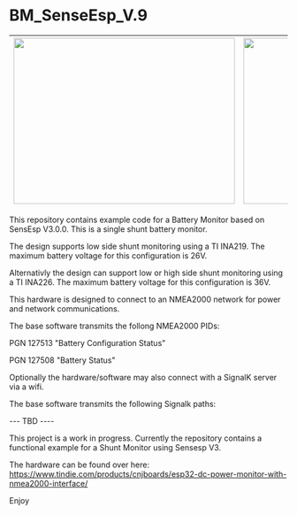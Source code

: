 # BM_SenseEsp_V.9

|<img src="https://github.com/user-attachments/assets/6dd8ae96-085b-44be-a9f0-b0a2c5a6a411" width="400" height="300">|<img src="https://github.com/user-attachments/assets/af1330a7-a50f-4b4d-aa2b-fa7107b0a245" width="400" height="300">|
|:-:|:-:|


This repository contains example code for a Battery Monitor based on SensEsp V3.0.0. This is a single shunt battery monitor.

The design supports low side shunt monitoring using a TI INA219. The maximum battery voltage for this configuration is 26V.

Alternativly the design can support low or high side shunt monitoring using a TI INA226. The maximum battery voltage for this configuration is 36V.

This hardware is designed to connect to an NMEA2000 network for power and network communications. 

The base software transmits the follong NMEA2000 PIDs:

PGN 127513 "Battery Configuration Status"

PGN 127508 "Battery Status"

Optionally the hardware/software may also connect with a SignalK server via a wifi. 

The base software transmits the following Signalk paths:

--- TBD ----

This project is a work in progress. Currently the repository contains a functional example 
for a Shunt Monitor using Sensesp V3.

The hardware can be found over here:
https://www.tindie.com/products/cnjboards/esp32-dc-power-monitor-with-nmea2000-interface/

Enjoy
